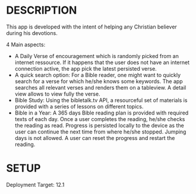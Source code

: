 DESCRIPTION
===========

This app is developed with the intent of helping any Christian believer during his devotions.

4 Main aspects:

- A Daily Verse of encouragement which is randomly picked from an internet ressource. If it happens that the user does not have an internet connection active, the app pick the latest persisted verse.
- A quick search option: For a Bible reader, one might want to quickly search for a verse for which he/she knows some keywords. The app searches all relevant verses and renders them on a tableview. A detail view allows to view fully the verse.
- Bible Study: Using the bibletalk.tv API, a resourceful set of materials is provided with a series of lessons on different topics.
- Bible in a Year: A 365 days Bible reading plan is provided with required texts of each day. Once a user completes the reading, he/she checks the reading as read. Progress is persisted locally to the device as the user can continue the next time from where he/she stopped. Jumping days is not allowed. A user can reset the progress and restart the reading.


SETUP
=====

Deployment Target: 12.1
